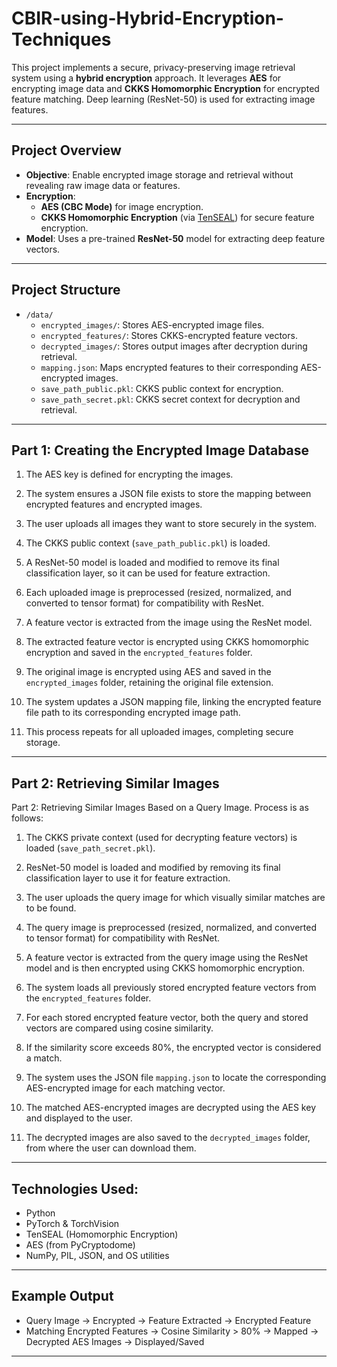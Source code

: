# CBIR-using-Hybrid-Encryption-Techniques

This project implements a secure, privacy-preserving image retrieval system using a **hybrid encryption** approach. It leverages **AES** for encrypting image data and **CKKS Homomorphic Encryption** for encrypted feature matching. Deep learning (ResNet-50) is used for extracting image features.

---

## Project Overview

- **Objective**: Enable encrypted image storage and retrieval without revealing raw image data or features.
- **Encryption**: 
  - **AES (CBC Mode)** for image encryption.
  - **CKKS Homomorphic Encryption** (via [TenSEAL](https://github.com/OpenMined/TenSEAL)) for secure feature encryption.
- **Model**: Uses a pre-trained **ResNet-50** model for extracting deep feature vectors.

---

## Project Structure

- `/data/`
  - `encrypted_images/`: Stores AES-encrypted image files.
  - `encrypted_features/`: Stores CKKS-encrypted feature vectors.
  - `decrypted_images/`: Stores output images after decryption during retrieval.
  - `mapping.json`: Maps encrypted features to their corresponding AES-encrypted images.
  - `save_path_public.pkl`: CKKS public context for encryption.
  - `save_path_secret.pkl`: CKKS secret context for decryption and retrieval.

---

## Part 1: Creating the Encrypted Image Database

1. The AES key is defined for encrypting the images.

2. The system ensures a JSON file exists to store the mapping between encrypted features and encrypted images.

3. The user uploads all images they want to store securely in the system.

4. The CKKS public context (`save_path_public.pkl`) is loaded.

5. A ResNet-50 model is loaded and modified to remove its final classification layer, so it can be used for feature extraction.

6. Each uploaded image is preprocessed (resized, normalized, and converted to tensor format) for compatibility with ResNet.

7. A feature vector is extracted from the image using the ResNet model.

8. The extracted feature vector is encrypted using CKKS homomorphic encryption and saved in the `encrypted_features` folder.

9. The original image is encrypted using AES and saved in the `encrypted_images` folder, retaining the original file extension.

10. The system updates a JSON mapping file, linking the encrypted feature file path to its corresponding encrypted image path.

11. This process repeats for all uploaded images, completing secure storage.

---

## Part 2: Retrieving Similar Images

Part 2: Retrieving Similar Images Based on a Query Image. Process is as follows:

1. The CKKS private context (used for decrypting feature vectors) is loaded (`save_path_secret.pkl`).

2. ResNet-50 model is loaded and modified by removing its final classification layer to use it for feature extraction.

3. The user uploads the query image for which visually similar matches are to be found.

4. The query image is preprocessed (resized, normalized, and converted to tensor format) for compatibility with ResNet.

5. A feature vector is extracted from the query image using the ResNet model and is then encrypted using CKKS homomorphic encryption.

6. The system loads all previously stored encrypted feature vectors from the `encrypted_features` folder.

7. For each stored encrypted feature vector, both the query and stored vectors are compared using cosine similarity.

8. If the similarity score exceeds 80%, the encrypted vector is considered a match.

9. The system uses the JSON file `mapping.json` to locate the corresponding AES-encrypted image for each matching vector.

10. The matched AES-encrypted images are decrypted using the AES key and displayed to the user.

11. The decrypted images are also saved to the `decrypted_images` folder, from where the user can download them.

---

## Technologies Used:

- Python 
- PyTorch & TorchVision 
- TenSEAL (Homomorphic Encryption)
- AES (from PyCryptodome) 
- NumPy, PIL, JSON, and OS utilities

---

## Example Output

- Query Image → Encrypted → Feature Extracted → Encrypted Feature
- Matching Encrypted Features → Cosine Similarity > 80% → Mapped → Decrypted AES Images → Displayed/Saved

---

